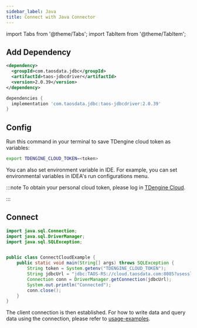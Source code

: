 ```yaml
---
sidebar_label: Java
title: Connect with Java Connector
---
```


import Tabs from '@theme/Tabs';
import TabItem from '@theme/TabItem';

## Add Dependency

<Tabs>
<TabItem value="maven" label="Maven">

```xml
<dependency>
  <groupId>com.taosdata.jdbc</groupId>
  <artifactId>taos-jdbcdriver</artifactId>
  <version>2.0.39</version>
</dependency>
```

</TabItem>
<TabItem value="gradel" label="Gradle">

```groovy
dependencies {
  implementation 'com.taosdata.jdbc:taos-jdbcdriver:2.0.39'
}
```

</TabItem>
</Tabs>

## Config

Run this command in your terminal to save TDengine cloud token as variables:


```bash
export TDENGINE_CLOUD_TOKEN=<token>
```


You can also set environment variable in IDE. For example, you can set environmental variables in IDEA's run configurations menu.

<!-- exclude -->
:::note
To obtain your personal cloud token, please log in [TDengine Cloud](https://cloud.tdengine.com).

:::
<!-- exclude-end -->
## Connect


```java
import java.sql.Connection;
import java.sql.DriverManager;
import java.sql.SQLException;


public class ConnectCloudExample {
    public static void main(String[] args) throws SQLException {
        String token = System.getenv("TDENGINE_CLOUD_TOKEN");
        String jdbcUrl = "jdbc:TAOS-RS://cloud.taosdata.com:8085?usessl=true&token=" + token;
        Connection conn = DriverManager.getConnection(jdbcUrl);
        System.out.println("Connected");
        conn.close();
    }
}
```

The client connection is then established. For how to write data and query data using the connection, please refer to [usage-examples](https://docs.tdengine.com/reference/connector/java#usage-examples).